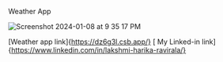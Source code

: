   Weather App
  
![Screenshot 2024-01-08 at 9 35 17 PM](https://github.com/harikaravirala9/infotrixs-weather-app/assets/144871931/75cdd324-9cfa-4754-8e4d-1f0c08517b91)

[Weather app link]{https://dz6g3l.csb.app/}
[ My Linked-in link]{https://www.linkedin.com/in/lakshmi-harika-ravirala/}
